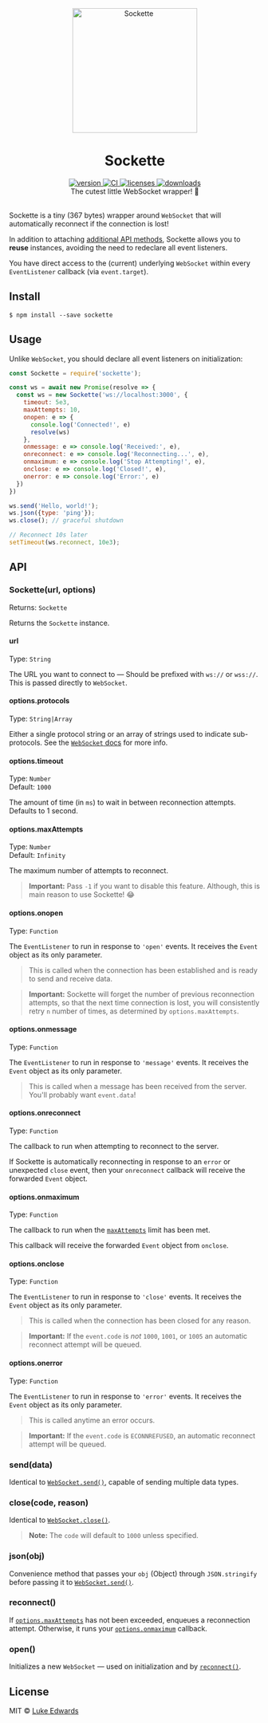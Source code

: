 <div align="center">
  <img src="https://github.com/lukeed/sockette/raw/master/sockette.jpg" alt="Sockette" height="250" />
</div>

<h1 align="center">Sockette</h1>

<div align="center">
  <a href="https://npmjs.org/package/sockette">
    <img src="https://badgen.now.sh/npm/v/sockette" alt="version" />
  </a>
  <a href="https://github.com/lukeed/sockette/actions">
    <img src="https://github.com/lukeed/sockette/workflows/CI/badge.svg" alt="CI" />
  </a>
  <a href="https://licenses.dev/npm/sockette">
    <img src="https://licenses.dev/b/npm/sockette" alt="licenses" />
  </a>
  <a href="https://npmjs.org/package/sockette">
    <img src="https://badgen.now.sh/npm/dm/sockette" alt="downloads" />
  </a>
</div>

<div align="center">The cutest little WebSocket wrapper! 🧦</div>

<br />

Sockette is a tiny (367 bytes) wrapper around `WebSocket` that will automatically reconnect if the connection is lost!

In addition to attaching [additional API methods](#api), Sockette allows you to **reuse** instances, avoiding the need to redeclare all event listeners.

You have direct access to the (current) underlying `WebSocket` within every `EventListener` callback (via `event.target`).


## Install

```
$ npm install --save sockette
```


## Usage

Unlike `WebSocket`, you should declare all event listeners on initialization:
```js
const Sockette = require('sockette');

const ws = await new Promise(resolve => {
  const ws = new Sockette('ws://localhost:3000', {
    timeout: 5e3,
    maxAttempts: 10,
    onopen: e => {
      console.log('Connected!', e)
      resolve(ws)
    },
    onmessage: e => console.log('Received:', e),
    onreconnect: e => console.log('Reconnecting...', e),
    onmaximum: e => console.log('Stop Attempting!', e),
    onclose: e => console.log('Closed!', e),
    onerror: e => console.log('Error:', e)
  })
})

ws.send('Hello, world!');
ws.json({type: 'ping'});
ws.close(); // graceful shutdown

// Reconnect 10s later
setTimeout(ws.reconnect, 10e3);
```


## API

### Sockette(url, options)

Returns: `Sockette`

Returns the `Sockette` instance.

#### url
Type: `String`

The URL you want to connect to &mdash; Should be prefixed with `ws://` or `wss://`. This is passed directly to `WebSocket`.

#### options.protocols
Type: `String|Array`

Either a single protocol string or an array of strings used to indicate sub-protocols. See the [`WebSocket` docs][MDN] for more info.

#### options.timeout
Type: `Number`<br>
Default: `1000`

The amount of time (in `ms`) to wait in between reconnection attempts. Defaults to 1 second.

#### options.maxAttempts
Type: `Number`<br>
Default: `Infinity`

The maximum number of attempts to reconnect.

> **Important:** Pass `-1` if you want to disable this feature. Although, this is main reason to use Sockette! :joy:

#### options.onopen
Type: `Function`

The `EventListener` to run in response to `'open'` events. It receives the `Event` object as its only parameter.

> This is called when the connection has been established and is ready to send and receive data.

> **Important:** Sockette will forget the number of previous reconnection attempts, so that the next time connection is lost, you will consistently retry `n` number of times, as determined by `options.maxAttempts`.

#### options.onmessage
Type: `Function`

The `EventListener` to run in response to `'message'` events. It receives the `Event` object as its only parameter.

> This is called when a message has been received from the server. You'll probably want `event.data`!

#### options.onreconnect
Type: `Function`

The callback to run when attempting to reconnect to the server.

If Sockette is automatically reconnecting in response to an `error` or unexpected `close` event, then your `onreconnect` callback will receive the forwarded `Event` object.

#### options.onmaximum
Type: `Function`

The callback to run when the [`maxAttempts`](o#ptionsmaxattempts) limit has been met.

This callback will receive the forwarded `Event` object from `onclose`.

#### options.onclose
Type: `Function`

The `EventListener` to run in response to `'close'` events. It receives the `Event` object as its only parameter.

> This is called when the connection has been closed for any reason.

> **Important:** If the `event.code` is _not_ `1000`, `1001`, or `1005` an automatic reconnect attempt will be queued.

#### options.onerror
Type: `Function`

The `EventListener` to run in response to `'error'` events. It receives the `Event` object as its only parameter.

> This is called anytime an error occurs.

> **Important:** If the `event.code` is `ECONNREFUSED`, an automatic reconnect attempt will be queued.

### send(data)

Identical to [`WebSocket.send()`][send], capable of sending multiple data types.

### close(code, reason)

Identical to [`WebSocket.close()`][close].

> **Note:** The `code` will default to `1000` unless specified.

### json(obj)

Convenience method that passes your `obj` (Object) through `JSON.stringify` before passing it to [`WebSocket.send()`][send].

### reconnect()

If [`options.maxAttempts`](#optionsmaxattempts) has not been exceeded, enqueues a reconnection attempt. Otherwise, it runs your [`options.onmaximum`](#optionsonmaximum) callback.

### open()

Initializes a new `WebSocket` &mdash; used on initialization and by [`reconnect()`](#reconnect).


## License

MIT © [Luke Edwards](https://lukeed.com)

[MDN]: https://developer.mozilla.org/en-US/docs/Web/API/WebSocket
[close]: https://developer.mozilla.org/en-US/docs/Web/API/WebSocket/close
[send]: https://developer.mozilla.org/en-US/docs/Web/API/WebSocket/send

